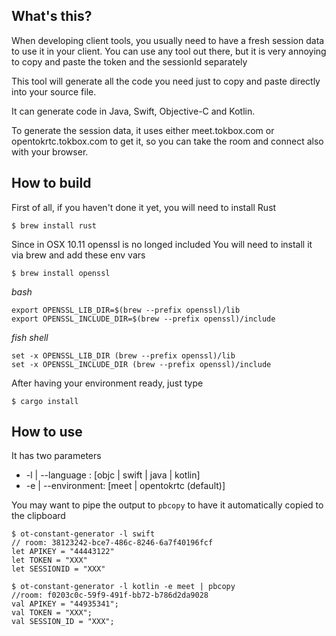 ## What's this? ##

When developing client tools, you usually need to have a fresh session data to use it in your client. You can use any tool out there, but it is very annoying to copy and paste the token and the sessionId separately

This tool will generate all the code you need just to copy and paste directly into your source file.

It can generate code in Java, Swift, Objective-C and Kotlin.

To generate the session data, it uses either meet.tokbox.com or opentokrtc.tokbox.com to get it, so you can take the room and connect also with your browser.

## How to build ##

First of all, if you haven't done it yet, you will need to install Rust

`$ brew install rust`

Since in OSX 10.11 openssl is no longed included
You will need to install it via brew and add these env vars

`$ brew install openssl`

*bash*

```
export OPENSSL_LIB_DIR=$(brew --prefix openssl)/lib
export OPENSSL_INCLUDE_DIR=$(brew --prefix openssl)/include
```

*fish shell*

```
set -x OPENSSL_LIB_DIR (brew --prefix openssl)/lib
set -x OPENSSL_INCLUDE_DIR (brew --prefix openssl)/include
```

After having your environment ready, just type

`$ cargo install`

## How to use ##

It has two parameters
* -l | --language : [objc | swift | java | kotlin]
* -e | --environment: [meet | opentokrtc (default)]

You may want to pipe the output to `pbcopy` to have it automatically copied to the clipboard

```
$ ot-constant-generator -l swift
// room: 38123242-bce7-486c-8246-6a7f40196fcf
let APIKEY = "44443122"
let TOKEN = "XXX"
let SESSIONID = "XXX"

$ ot-constant-generator -l kotlin -e meet | pbcopy
//room: f0203c0c-59f9-491f-bb72-b786d2da9028
val APIKEY = "44935341";
val TOKEN = "XXX";
val SESSION_ID = "XXX";
```
